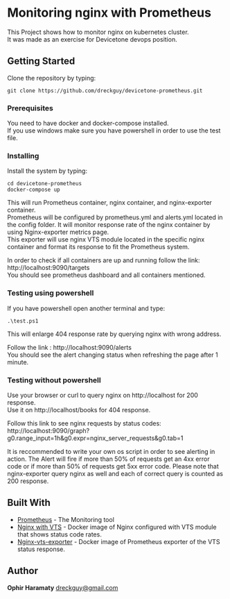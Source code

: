 # Monitoring nginx with Prometheus
This Project shows how to monitor nginx on kubernetes cluster. \
It was made as an exercise for Devicetone devops position.

## Getting Started
Clone the repository by typing:
```
git clone https://github.com/dreckguy/devicetone-prometheus.git
```

### Prerequisites
You need to have docker and docker-compose installed.\
If you use windows make sure you have powershell in order to use the test file.

### Installing
Install the system by typing:
```
cd devicetone-prometheus
docker-compose up
```
This will run Prometheus container, nginx container, and nginx-exporter container. \
Prometheus will be configured by prometheus.yml and alerts.yml located in the config folder.
It will monitor response rate of the nginx container by using Nginx-exporter metrics page. \
This exporter will use nginx VTS module located in the specific nginx container and format its response to fit the Prometheus system.


In order to check if all containers are up and running follow the link: http://localhost:9090/targets \
You should see prometheus dashboard and all containers mentioned.

### Testing using powershell

If you have powershell open another terminal and type:
```
.\test.ps1
```
This will enlarge 404 response rate by querying nginx with wrong address. 

Follow the link : http://localhost:9090/alerts \
You should see the alert changing status when refreshing the page after 1 minute.

### Testing without powershell
Use your browser or curl to query nginx on http://localhost for 200 response.\
Use it on http://localhost/books for 404 response.

Follow this link to see nginx requests by status codes:\
http://localhost:9090/graph?g0.range_input=1h&g0.expr=nginx_server_requests&g0.tab=1

It is reccommended to write your own os script in order to see alerting in action.
The Alert will fire if more than 50% of requests get an 4xx error code or if more than 50% of requests get 5xx error code.
Please note that nginx-exporter query nginx as well and each of correct query is counted as 200 response.

## Built With
* [Prometheus](https://prometheus.io/) - The Monitoring tool
* [Nginx with VTS](https://hub.docker.com/r/gaciaga/nginx-vts/) - Docker image of Nginx configured with VTS module that shows status code rates.
* [Nginx-vts-exporter](https://hub.docker.com/r/sophos/nginx-vts-exporter/) - Docker image of Prometheus exporter of the VTS status response.

## Author
**Ophir Haramaty** dreckguy@gmail.com
